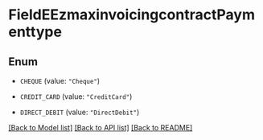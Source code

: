 # FieldEEzmaxinvoicingcontractPaymenttype

## Enum


* `CHEQUE` (value: `"Cheque"`)

* `CREDIT_CARD` (value: `"CreditCard"`)

* `DIRECT_DEBIT` (value: `"DirectDebit"`)


[[Back to Model list]](../README.md#documentation-for-models) [[Back to API list]](../README.md#documentation-for-api-endpoints) [[Back to README]](../README.md)


